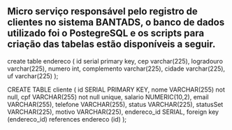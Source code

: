 Micro serviço responsável pelo registro de clientes no sistema BANTADS, o banco de dados utilizado foi o PostegreSQL e os scripts para criação das tabelas estão disponíveis a seguir.
-

create table endereco (
	id serial primary key,
	cep varchar(225),
	logradouro varchar(225),
	numero int,
	complemento varchar(225),
	cidade varchar(225),
	uf varchar(225)
);

CREATE TABLE cliente (
    id SERIAL PRIMARY KEY,
    nome VARCHAR(255) not null,
    cpf VARCHAR(255) not null unique,
    salario NUMERIC(10,2),
    email VARCHAR(255),
    telefone VARCHAR(255),
    status VARCHAR(225),
    statusSet VARCHAR(225),
    motivo VARCHAR(225),
    endereco_id SERIAL,
    foreign key (endereco_id) references endereco (id)
);
